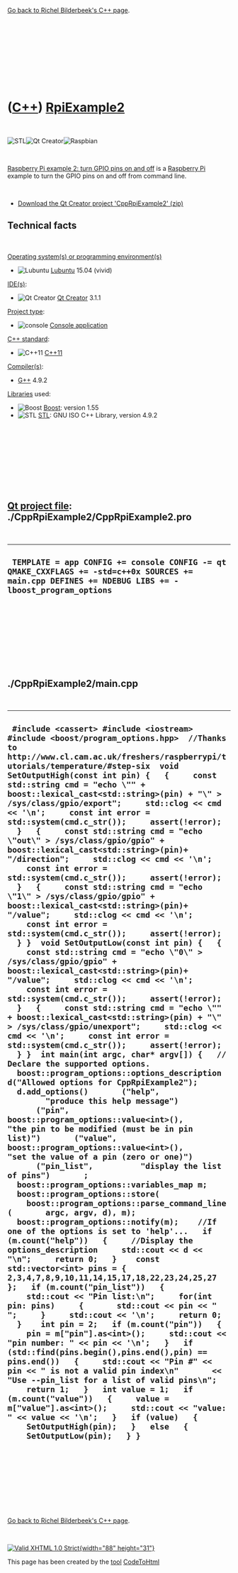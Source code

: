 

[Go back to Richel Bilderbeek's C++ page](Cpp.htm).

 

 

 

 

 

([C++](Cpp.htm)) [RpiExample2](CppRpiExample2.htm)
==================================================

 

![STL](PicStl.png)![Qt
Creator](PicQtCreator.png)![Raspbian](PicRaspbian.png)

 

[Raspberry Pi example 2: turn GPIO pins on and off](CppRpiExample2.htm)
is a [Raspberry Pi](CppRpi.htm) example to turn the GPIO pins on and off
from command line.

 

-   [Download the Qt Creator project
    'CppRpiExample2' (zip)](CppRpiExample2.zip)

Technical facts
---------------

 

[Operating system(s) or programming environment(s)](CppOs.htm)

-   ![Lubuntu](PicLubuntu.png) [Lubuntu](CppLubuntu.htm) 15.04 (vivid)

[IDE(s)](CppIde.htm):

-   ![Qt Creator](PicQtCreator.png) [Qt Creator](CppQtCreator.htm) 3.1.1

[Project type](CppQtProjectType.htm):

-   ![console](PicConsole.png) [Console
    application](CppConsoleApplication.htm)

[C++ standard](CppStandard.htm):

-   ![C++11](PicCpp11.png) [C++11](Cpp11.htm)

[Compiler(s)](CppCompiler.htm):

-   [G++](CppGpp.htm) 4.9.2

[Libraries](CppLibrary.htm) used:

-   ![Boost](PicBoost.png) [Boost](CppBoost.htm): version 1.55
-   ![STL](PicStl.png) [STL](CppStl.htm): GNU ISO C++ Library, version
    4.9.2

 

 

 

 

 

[Qt project file](CppQtProjectFile.htm): ./CppRpiExample2/CppRpiExample2.pro
----------------------------------------------------------------------------

 

  -----------------------------------------------------------------------------------------------------------------------------------------------------
  ` TEMPLATE = app CONFIG += console CONFIG -= qt QMAKE_CXXFLAGS += -std=c++0x SOURCES += main.cpp DEFINES += NDEBUG LIBS += -lboost_program_options`
  -----------------------------------------------------------------------------------------------------------------------------------------------------

 

 

 

 

 

./CppRpiExample2/main.cpp
-------------------------

 

  ------------------------------------------------------------------------------------------------------------------------------------------------------------------------------------------------------------------------------------------------------------------------------------------------------------------------------------------------------------------------------------------------------------------------------------------------------------------------------------------------------------------------------------------------------------------------------------------------------------------------------------------------------------------------------------------------------------------------------------------------------------------------------------------------------------------------------------------------------------------------------------------------------------------------------------------------------------------------------------------------------------------------------------------------------------------------------------------------------------------------------------------------------------------------------------------------------------------------------------------------------------------------------------------------------------------------------------------------------------------------------------------------------------------------------------------------------------------------------------------------------------------------------------------------------------------------------------------------------------------------------------------------------------------------------------------------------------------------------------------------------------------------------------------------------------------------------------------------------------------------------------------------------------------------------------------------------------------------------------------------------------------------------------------------------------------------------------------------------------------------------------------------------------------------------------------------------------------------------------------------------------------------------------------------------------------------------------------------------------------------------------------------------------------------------------------------------------------------------------------------------------------------------------------------------------------------------------------------------------------------------------------------------------------------------------------------------------------------------------------------------------------------------------------------------------------------------------------------------------------------------------------------------------------------------------------------------------------------------------------------------------------------------------------------------------------------------------------------------------------------------------
  ` #include <cassert> #include <iostream> #include <boost/program_options.hpp>  //Thanks to http://www.cl.cam.ac.uk/freshers/raspberrypi/tutorials/temperature/#step-six  void SetOutputHigh(const int pin) {   {     const std::string cmd = "echo \"" + boost::lexical_cast<std::string>(pin) + "\" > /sys/class/gpio/export";     std::clog << cmd << '\n';     const int error = std::system(cmd.c_str());     assert(!error);   }   {     const std::string cmd = "echo \"out\" > /sys/class/gpio/gpio" + boost::lexical_cast<std::string>(pin)+ "/direction";     std::clog << cmd << '\n';     const int error = std::system(cmd.c_str());     assert(!error);   }   {     const std::string cmd = "echo \"1\" > /sys/class/gpio/gpio" + boost::lexical_cast<std::string>(pin)+ "/value";     std::clog << cmd << '\n';     const int error = std::system(cmd.c_str());     assert(!error);   } }  void SetOutputLow(const int pin) {   {     const std::string cmd = "echo \"0\" > /sys/class/gpio/gpio" + boost::lexical_cast<std::string>(pin)+ "/value";     std::clog << cmd << '\n';     const int error = std::system(cmd.c_str());     assert(!error);   }   {     const std::string cmd = "echo \"" + boost::lexical_cast<std::string>(pin) + "\" > /sys/class/gpio/unexport";     std::clog << cmd << '\n';     const int error = std::system(cmd.c_str());     assert(!error);   } }  int main(int argc, char* argv[]) {   // Declare the supported options.   boost::program_options::options_description d("Allowed options for CppRpiExample2");   d.add_options()       ("help",         "produce this help message")       ("pin",          boost::program_options::value<int>(),          "the pin to be modified (must be in pin list)")       ("value",          boost::program_options::value<int>(),          "set the value of a pin (zero or one)")       ("pin_list",          "display the list of pins")       ;    boost::program_options::variables_map m;   boost::program_options::store(     boost::program_options::parse_command_line(       argc, argv, d), m);   boost::program_options::notify(m);    //If one of the options is set to 'help'...   if (m.count("help"))   {     //Display the options_description     std::cout << d << "\n";     return 0;   }    const std::vector<int> pins = { 2,3,4,7,8,9,10,11,14,15,17,18,22,23,24,25,27 };   if (m.count("pin_list"))   {     std::cout << "Pin list:\n";     for(int pin: pins)     {       std::cout << pin << " ";     }     std::cout << '\n';     return 0;   }    int pin = 2;   if (m.count("pin"))   {     pin = m["pin"].as<int>();     std::cout << "pin number: " << pin << '\n';   }   if (std::find(pins.begin(),pins.end(),pin) == pins.end())   {     std::cout << "Pin #" << pin << " is not a valid pin index\n"       << "Use --pin_list for a list of valid pins\n";     return 1;   }   int value = 1;   if (m.count("value"))   {     value = m["value"].as<int>();     std::cout << "value: " << value << '\n';   }   if (value)   {     SetOutputHigh(pin);   }   else   {     SetOutputLow(pin);   } }`
  ------------------------------------------------------------------------------------------------------------------------------------------------------------------------------------------------------------------------------------------------------------------------------------------------------------------------------------------------------------------------------------------------------------------------------------------------------------------------------------------------------------------------------------------------------------------------------------------------------------------------------------------------------------------------------------------------------------------------------------------------------------------------------------------------------------------------------------------------------------------------------------------------------------------------------------------------------------------------------------------------------------------------------------------------------------------------------------------------------------------------------------------------------------------------------------------------------------------------------------------------------------------------------------------------------------------------------------------------------------------------------------------------------------------------------------------------------------------------------------------------------------------------------------------------------------------------------------------------------------------------------------------------------------------------------------------------------------------------------------------------------------------------------------------------------------------------------------------------------------------------------------------------------------------------------------------------------------------------------------------------------------------------------------------------------------------------------------------------------------------------------------------------------------------------------------------------------------------------------------------------------------------------------------------------------------------------------------------------------------------------------------------------------------------------------------------------------------------------------------------------------------------------------------------------------------------------------------------------------------------------------------------------------------------------------------------------------------------------------------------------------------------------------------------------------------------------------------------------------------------------------------------------------------------------------------------------------------------------------------------------------------------------------------------------------------------------------------------------------------------------------------

 

 

 

 

 

[Go back to Richel Bilderbeek's C++ page](Cpp.htm).



 

[![Valid XHTML 1.0 Strict](valid-xhtml10.png){width="88"
height="31"}](http://validator.w3.org/check?uri=referer)

This page has been created by the [tool](Tools.htm)
[CodeToHtml](ToolCodeToHtml.htm)
